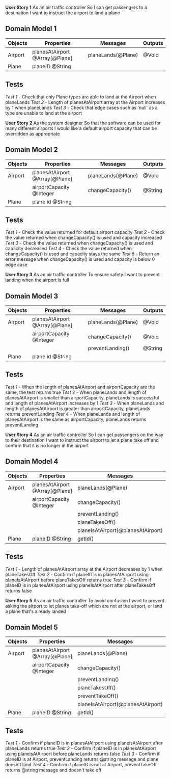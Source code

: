 **User Story 1**
As an air traffic controller
So I can get passengers to a destination
I want to instruct the airport to land a plane

## Domain Model 1

| Objects | Properties                    | Messages          | Outputs |
| ------- | ----------------------------- | ----------------- | ------- |
| Airport |planesAtAirport @Array[@Plane] | planeLands(@Plane)| @Void   |
| Plane   |planeID @String                |                   |         |

## Tests
*Test 1* - Check that only Plane types are able to land at the Airport when planeLands
*Test 2* - Length of planesAtAirport array at the Airport increases by 1 when planeLands
*Test 3* - Check that edge cases such as 'null' as a type are unable to land at the airport

**User Story 2**
As the system designer
So that the software can be used for many different airports
I would like a default airport capacity that can be overridden as appropriate

## Domain Model 2

| Objects | Properties                   | Messages          | Outputs |
| ------- | -------------------------    | ----------------- | ------- |
| Airport |planesAtAirport @Array[@Plane]| planeLands(@Plane)| @Void   |
|         |airportCapacity @Integer      | changeCapacity()  | @String |
| Plane   | plane id @String             |                   |         |

## Tests

*Test 1* - Check the value returned for default airport capacity
*Test 2* - Check the value returned when changeCapacity() is used and capacity increased
*Test 3* - Check the value returned when changeCapacity() is used and capacity decreased
*Test 4* - Check the value returned when changeCapacity() is used and capacity stays the same
*Test 5* - Return an error message when changeCapacity() is used and capacity is below 0
edge case


**User Story 3**
As an air traffic controller
To ensure safety
I want to prevent landing when the airport is full

## Domain Model 3

| Objects | Properties                   | Messages          | Outputs |
| ------- | -------------------------    | ----------------- | ------- |
| Airport |planesAtAirport @Array[@Plane]| planeLands(@Plane)| @Void   |
|         |airportCapacity @Integer      | changeCapacity()  |@Void    |
|         |                              | preventLanding()  |@String  |
| Plane   |plane id @String              |                   |         |

## Tests

*Test 1* - When the length of planesAtAirport and airportCapacity are the same, the test returns true
*Test 2* - When planeLands and length of planesAtAirport is smaller than airportCapacity, planeLands is successful and length of planesAtAirport increases by 1
*Test 3* - When planeLands and length of planesAtAirport is greater than airportCapacity, planeLands returns preventLanding
*Test 4* - When planeLands and length of planesAtAirport is the same as airportCapacity, planeLands returns preventLanding

**User Story 4**
As an air traffic controller
So I can get passengers on the way to their destination
I want to instruct the airport to let a plane take off and confirm that it is no longer in the airport

## Domain Model 4

| Objects | Properties                   | Messages                          | Outputs |
| ------- | -------------------------    | -----------------------------     | ------- |
| Airport |planesAtAirport @Array[@Plane]| planeLands(@Plane)                | @Void   |
|         |airportCapacity @Integer      | changeCapacity()                  | @Void   |
|         |                              | preventLanding()                  | @String |
|         |                              | planeTakesOff()                   | @Void   |
|         |                              | planeIsAtAirport(@planesAtAirport)| @Boolean|
| Plane   |planeID @String               | getId()                           | @String |

## Tests

*Test 1* - Length of planesAtAirport array at the Airport decreases by 1 when planeTakesOff
*Test 2* - Confirm if planeID is in planesAtAirport using planeIsAtAirport before planeTakesOff returns true
*Test 3* - Confirm if planeID is in planesAtAirport using planeIsAtAirport after planeTakesOff returns false

**User Story 5**
As an air traffic controller
To avoid confusion
I want to prevent asking the airport to let planes take-off which are not at the airport, or land a plane that's already landed

## Domain Model 5

| Objects | Properties                    | Messages                          | Outputs |
| ------- | ----------------------------  | ----------------------------      | ------- |
| Airport |planesAtAirport @Array[@Plane] | planeLands(@Plane)                | @Void   |
|         |airportCapacity @Integer       | changeCapacity()                  | @Void   |
|         |                               | preventLanding()                  | @String |
|         |                               | planeTakesOff()                   | @Void   |
|         |                               | preventTakeOff()                  | @String |
|         |                               | planeIsAtAirport(@planesAtAirport)| @Boolean|
| Plane   |planeID  @String               | getId()                           | @String |

## Tests

*Test 1* - Confirm if planeID is in planesAtAirport using planeisAtAirport after planeLands returns true
*Test 2* - Confirm if planeID is in planesAtAirport using planeisAtAirport before planeLands returns false
*Test 3* - Confirm if planeID is at Airport, preventLanding returns @string message and plane doesn't land
*Test 4* - Confirm if planeID is not at Airport, preventTakeOff returns @string message and doesn't take off
